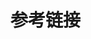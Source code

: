 # 参考链接

[1]: https://blog.csdn.net/Gong_yz/article/details/129483025	"k8s 网络策略和网络插件"
[2]: https://blog.csdn.net/justlpf/article/details/129196788	"Flannel/Calico对比"
[3]: https://zhuanlan.zhihu.com/p/550373285	"深入剖析Kubernetes"

